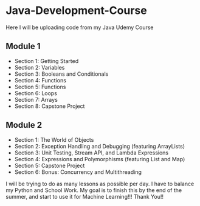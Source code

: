# Java-Development-Course
Here I will be uploading code from my Java Udemy Course


## Module 1
- Section 1: Getting Started
- Section 2: Variables
- Section 3: Booleans and Conditionals
- Section 4: Functions
- Section 5: Functions
- Section 6: Loops
- Section 7: Arrays
- Section 8: Capstone Project

## Module 2
- Section 1: The World of Objects
- Section 2: Exception Handling and Debugging (featuring ArrayLists)
- Section 3: Unit Testing, Stream API, and Lambda Expressions
- Section 4: Expressions and Polymorphisms (featuring List and Map)
- Section 5: Capstone Project
- Section 6: Bonus: Concurrency  and Multithreading

I will be trying to do as many lessons as possible per day. I have to balance my Python and School Work. 
My goal is to finish this by the end of the summer, and start to use it for Machine Learning!!! Thank You!!
